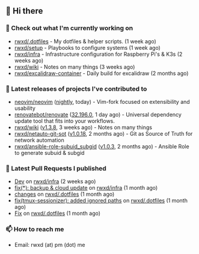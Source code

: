 ## 👋 Hi there

### 👷 Check out what I'm currently working on


- [rwxd/.dotfiles](https://github.com/rwxd/.dotfiles) - My dotfiles &amp; helper scripts. (1 week ago)
- [rwxd/setup](https://github.com/rwxd/setup) - Playbooks to configure systems (1 week ago)
- [rwxd/infra](https://github.com/rwxd/infra) - Infrastructure configuration for Raspberry Pi&#39;s &amp; K3s (2 weeks ago)
- [rwxd/wiki](https://github.com/rwxd/wiki) - Notes on many things (3 weeks ago)
- [rwxd/excalidraw-container](https://github.com/rwxd/excalidraw-container) - Daily build for excalidraw (2 months ago)

### 🔭 Latest releases of projects I've contributed to


- [neovim/neovim](https://github.com/neovim/neovim) ([nightly](https://github.com/neovim/neovim/releases/tag/nightly), today) - Vim-fork focused on extensibility and usability
- [renovatebot/renovate](https://github.com/renovatebot/renovate) ([32.196.0](https://github.com/renovatebot/renovate/releases/tag/32.196.0), 1 day ago) - Universal dependency update tool that fits into your workflows.
- [rwxd/wiki](https://github.com/rwxd/wiki) ([v1.3.8](https://github.com/rwxd/wiki/releases/tag/v1.3.8), 3 weeks ago) - Notes on many things
- [rwxd/netauto-git-sot](https://github.com/rwxd/netauto-git-sot) ([v1.0.18](https://github.com/rwxd/netauto-git-sot/releases/tag/v1.0.18), 2 months ago) - Git as Source of Truth for network automation
- [rwxd/ansible-role-subuid_subgid](https://github.com/rwxd/ansible-role-subuid_subgid) ([v1.0.3](https://github.com/rwxd/ansible-role-subuid_subgid/releases/tag/v1.0.3), 2 months ago) - Ansible Role to generate subuid &amp; subgid

### 🔨 Latest Pull Requests I published


- [Dev](https://github.com/rwxd/infra/pull/65) on [rwxd/infra](https://github.com/rwxd/infra) (2 weeks ago)
- [fix(*): backup &amp; cloud update](https://github.com/rwxd/infra/pull/64) on [rwxd/infra](https://github.com/rwxd/infra) (1 month ago)
- [changes](https://github.com/rwxd/.dotfiles/pull/38) on [rwxd/.dotfiles](https://github.com/rwxd/.dotfiles) (1 month ago)
- [fix(tmux-sessionizer): added ignored paths](https://github.com/rwxd/.dotfiles/pull/37) on [rwxd/.dotfiles](https://github.com/rwxd/.dotfiles) (1 month ago)
- [Fix](https://github.com/rwxd/.dotfiles/pull/36) on [rwxd/.dotfiles](https://github.com/rwxd/.dotfiles) (1 month ago)

### 📫 How to reach me

- Email: rwxd (at) pm (dot) me
